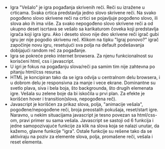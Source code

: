 * Igra "Vešalo" je igra pogađanja skrivenih reči. Reči su izražene u crticama. Svaka crtica predstavlja jedno slovo skrivene reči. Na svako pogođeno slovo skrivene reči na crtici se pojavljuje pogođeno slovo, ili slova ako ih ima više. Za svako nepogođeno slovo skrivene reči a od ukupno deset iscrtava se vešalo sa karikaturom čoveka koji predstavlja igrača koji igra igru. Ako i deseto slovo nije deo skrivene reči igrač gubi igru jer nije pogodio skrivenu reč. Klikom na tipku "Igraj ponovo?" igrač započinje novu igru, resetujući sva polja na default podešavanja dobijajući random reč za pogađanje.
* Igra se pokreće preko internet browsera. Za njenu funkcionalnost su korisćeni html, css i javascript. 
* U igri je fokus na pogađanju slova/reči pa samim tim nije zahtevna po pitanju html/css resursa.
* HTML je koncipiran tako da se igra odvija u centralnom delu browsera, i u dobrom delu je responsivna za manje i vece ekrane. Dominantne su svetlo plava, siva i bela boja, što backgrounda, što drugih elemenata igre. Vešala su zelene boje da bi iskočila u prvi plan. Za efekte je korišćen hover i transition(slova, nepogođena reč).
* Javascript je korišćen za prikaz slova, polja, "animacije vešala", pogođene/nepogođene reči, broja preostalih pokušaja, reset/start igre. Naravno, u nekim situacijama javascript je tesno povezan sa html/css-om, pravi primer su sama vešala.
Javascript se sastoji od 6 funkcija i jedne samopozivajuće funkcije za klik na slova koja se nalazi unutar, da kažemo, glavne funkcije "igra". Ostale funkcije su rešene tako da se aktiviraju na poziv za elemente slova, polja, promašene reči, vešala i reset elementa.
